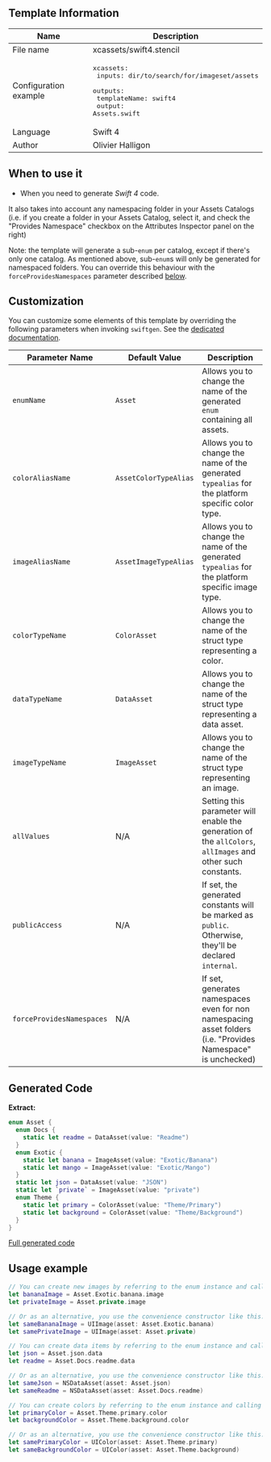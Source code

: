 ## Template Information

| Name      | Description       |
| --------- | ----------------- |
| File name | xcassets/swift4.stencil |
| Configuration example | <pre>xcassets:<br />  inputs: dir/to/search/for/imageset/assets<br />  outputs:<br />    templateName: swift4<br />    output: Assets.swift</pre> |
| Language | Swift 4 |
| Author | Olivier Halligon |

## When to use it

- When you need to generate *Swift 4* code.

It also takes into account any namespacing folder in your Assets Catalogs (i.e. if you create a folder in your Assets Catalog, select it, and check the "Provides Namespace" checkbox on the Attributes Inspector panel on the right)

Note: the template will generate a sub-`enum` per catalog, except if there's only one catalog. As mentioned above, sub-`enum`s will only be generated for namespaced folders. You can override this behaviour with the `forceProvidesNamespaces` parameter described [below](#customization).

## Customization

You can customize some elements of this template by overriding the following parameters when invoking `swiftgen`. See the [dedicated documentation](../../ConfigFile.md).

| Parameter Name | Default Value | Description |
| -------------- | ------------- | ----------- |
| `enumName` | `Asset` | Allows you to change the name of the generated `enum` containing all assets. |
| `colorAliasName` | `AssetColorTypeAlias` | Allows you to change the name of the generated `typealias` for the platform specific color type. |
| `imageAliasName` | `AssetImageTypeAlias` | Allows you to change the name of the generated `typealias` for the platform specific image type. |
| `colorTypeName` | `ColorAsset` | Allows you to change the name of the struct type representing a color. |
| `dataTypeName` | `DataAsset` | Allows you to change the name of the struct type representing a data asset. |
| `imageTypeName` | `ImageAsset` | Allows you to change the name of the struct type representing an image. |
| `allValues` | N/A | Setting this parameter will enable the generation of the `allColors`, `allImages` and other such constants. |
| `publicAccess` | N/A | If set, the generated constants will be marked as `public`. Otherwise, they'll be declared `internal`. |
| `forceProvidesNamespaces` | N/A | If set, generates namespaces even for non namespacing asset folders (i.e. "Provides Namespace" is unchecked) |

## Generated Code

**Extract:**

```swift
enum Asset {
  enum Docs {
  	static let readme = DataAsset(value: "Readme")
  }
  enum Exotic {
    static let banana = ImageAsset(value: "Exotic/Banana")
    static let mango = ImageAsset(value: "Exotic/Mango")
  }
  static let json = DataAsset(value: "JSON")
  static let `private` = ImageAsset(value: "private")
  enum Theme {
  	static let primary = ColorAsset(value: "Theme/Primary")
  	static let background = ColorAsset(value: "Theme/Background")
  }
}
```

[Full generated code](../../../Tests/Fixtures/Generated/XCAssets/swift4/all.swift)

## Usage example

```swift
// You can create new images by referring to the enum instance and calling `.image` on it:
let bananaImage = Asset.Exotic.banana.image
let privateImage = Asset.private.image

// Or as an alternative, you use the convenience constructor like this:
let sameBananaImage = UIImage(asset: Asset.Exotic.banana)
let samePrivateImage = UIImage(asset: Asset.private)

// You can create data items by referring to the enum instance and calling `.data` on it:
let json = Asset.json.data
let readme = Asset.Docs.readme.data

// Or as an alternative, you use the convenience constructor like this:
let sameJson = NSDataAsset(asset: Asset.json)
let sameReadme = NSDataAsset(asset: Asset.Docs.readme)

// You can create colors by referring to the enum instance and calling `.color` on it:
let primaryColor = Asset.Theme.primary.color
let backgroundColor = Asset.Theme.background.color

// Or as an alternative, you use the convenience constructor like this:
let samePrimaryColor = UIColor(asset: Asset.Theme.primary)
let sameBackgroundColor = UIColor(asset: Asset.Theme.background)
```
